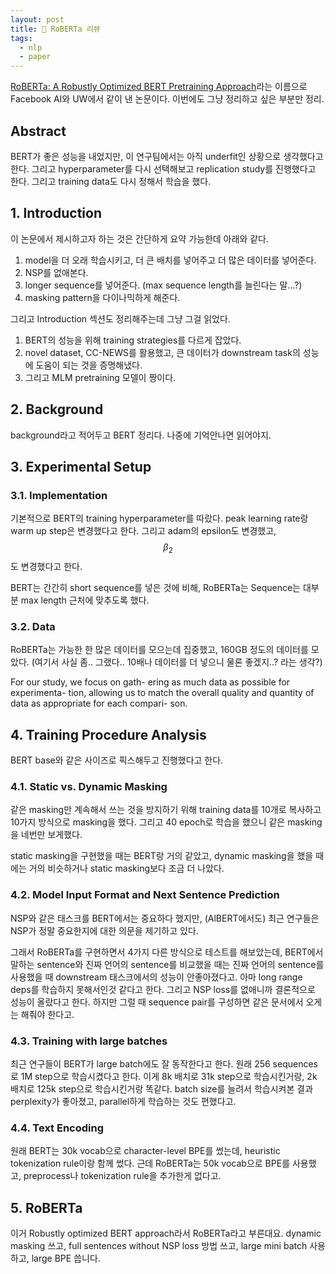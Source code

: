 ```yaml
---
layout: post
title: 📃 RoBERTa 리뷰
tags:
  - nlp
  - paper
---
```


[RoBERTa: A Robustly Optimized BERT Pretraining Approach](https://arxiv.org/abs/1907.11692)라는 이름으로 Facebook AI와 UW에서 같이 낸 논문이다. 이번에도 그냥 정리하고 싶은 부분만 정리.

## Abstract

BERT가 좋은 성능을 내었지만, 이 연구팀에서는 아직 underfit인 상황으로 생각했다고 한다. 그리고 hyperparameter를 다시 선택해보고 replication study를 진행했다고 한다. 그리고 training data도 다시 정해서 학습을 했다.

## 1. Introduction

이 논문에서 제시하고자 하는 것은 간단하게 요약 가능한데 아래와 같다.

1. model을 더 오래 학습시키고, 더 큰 배치를 넣어주고 더 많은 데이터를 넣어준다.
2. NSP를 없애본다.
3. longer sequence를 넣어준다. (max sequence length를 늘린다는 말...?)
4. masking pattern을 다이나믹하게 해준다.

그리고 Introduction 섹션도 정리해주는데 그냥 그걸 읽었다.

1. BERT의 성능을 위해 training strategies를 다르게 잡았다.
2. novel dataset, CC-NEWS를 활용했고, 큰 데이터가 downstream task의 성능에 도움이 되는 것을 증명해냈다.
3. 그리고 MLM pretraining 모델이 짱이다.

## 2. Background

background라고 적어두고 BERT 정리다. 나중에 기억안나면 읽어야지.

## 3. Experimental Setup

### 3.1. Implementation

기본적으로 BERT의 training hyperparameter를 따랐다. peak learning rate랑 warm up step은 변경했다고 한다. 그리고 adam의 epsilon도 변경했고, $$\beta_2$$도 변경했다고 한다.

BERT는 간간히 short sequence를 넣은 것에 비해, RoBERTa는 Sequence는 대부분 max length 근처에 맞추도록 했다.

### 3.2. Data

RoBERTa는 가능한 한 많은 데이터를 모으는데 집중했고, 160GB 정도의 데이터를 모았다. (여기서 사실 좀.. 그랬다.. 10배나 데이터를 더 넣으니 물론 좋겠지..? 라는 생각?)

For our study, we focus on gath- ering as much data as possible for experimenta- tion, allowing us to match the overall quality and quantity of data as appropriate for each compari- son.

## 4. Training Procedure Analysis

BERT base와 같은 사이즈로 픽스해두고 진행했다고 한다.

### 4.1. Static vs. Dynamic Masking

같은 masking만 계속해서 쓰는 것을 방지하기 위해 training data를 10개로 복사하고 10가지 방식으로 masking을 했다. 그리고 40 epoch로 학습을 했으니 같은 masking을 네번만 보게했다.

static masking을 구현했을 때는 BERT랑 거의 같았고, dynamic masking을 했을 때에는 거의 비슷하거나 static masking보다 조금 더 나았다.

### 4.2. Model Input Format and Next Sentence Prediction

NSP와 같은 태스크를 BERT에서는 중요하다 했지만, (AlBERT에서도) 최근 연구들은 NSP가 정말 중요한지에 대한 의문을 제기하고 있다.

그래서 RoBERTa를 구현하면서 4가지 다른 방식으로 테스트를 해보았는데, BERT에서 말하는 sentence와 진짜 언어의 sentence를 비교했을 때는 진짜 언어의 sentence를 사용했을 때 downstream 태스크에서의 성능이 안좋아졌다고. 아마 long range deps를 학습하지 못해서인것 같다고 한다. 그리고 NSP loss를 없애니까 결론적으로 성능이 올랐다고 한다. 하지만 그럴 때 sequence pair를 구성하면 같은 문서에서 오게는 해줘야 한다고.

### 4.3. Training with large batches

최근 연구들이 BERT가 large batch에도 잘 동작한다고 한다. 원래 256 sequences로 1M step으로 학습시켰다고 한다. 이게 8k 배치로 31k step으로 학습시킨거랑, 2k 배치로 125k step으로 학습시킨거랑 똑같다. batch size를 늘려서 학습시켜본 결과 perplexity가 좋아졌고, parallel하게 학습하는 것도 편했다고.

### 4.4. Text Encoding

원래 BERT는 30k vocab으로 character-level BPE를 썼는데, heuristic tokenization rule이랑 함께 썼다. 근데 RoBERTa는 50k vocab으로 BPE를 사용했고, preprocess나 tokenization rule을 추가한게 없다고.

## 5. RoBERTa

이거 Robustly optimized BERT approach라서 RoBERTa라고 부른대요. dynamic masking 쓰고, full sentences without NSP loss 방법 쓰고, large mini batch 사용하고, large BPE 씁니다.
